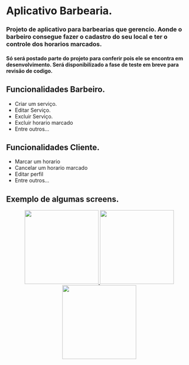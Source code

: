 # Aplicativo Barbearia.

### Projeto de aplicativo para barbearias que gerencio. Aonde o barbeiro consegue fazer o cadastro do seu local e ter o controle dos horarios marcados.

#### Só será postado parte do projeto para conferir pois ele se encontra em desenvolvimento. Será disponibilizado a fase de teste em breve para revisão de codigo.

## Funcionalidades Barbeiro.
- Criar um serviço.
- Editar Serviço.
- Excluir Serviço.
- Excluir horario marcado
- Entre outros...

## Funcionalidades Cliente.
- Marcar um horario
- Cancelar um horario marcado
- Editar perfil
- Entre outros...

## Exemplo de algumas screens.
<p align="center">
  <a href="#">
    <img src="https://i.imgur.com/OW1R0yp.png" width="200">
    <img src="https://i.imgur.com/sNMlPsr.png" width="200">
    <img src="https://i.imgur.com/LNBLQPX.png" width="200">
  </a>
</p>
